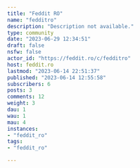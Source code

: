 ```yaml
---
title: "Feddit RO" 
name: "fedditro"
description: "Description not available."
type: community
date: "2023-06-29 12:34:51"
draft: false
nsfw: false
actor_id: "https://feddit.ro/c/fedditro"
host: feddit.ro
lastmod: "2023-06-14 22:51:37"
published: "2023-06-14 12:55:58"
subscribers: 6
posts: 3
comments: 12
weight: 3
dau: 1
wau: 1
mau: 4
instances:
- "feddit_ro"
tags: 
- "feddit_ro"

---
```

